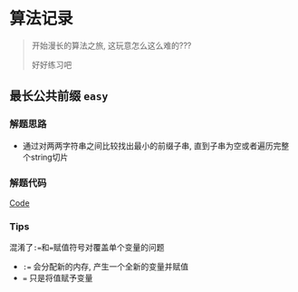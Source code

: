 # 算法记录

> 开始漫长的算法之旅, 这玩意怎么这么难的???
> 
> 好好练习吧

## 最长公共前缀 `easy`

### 解题思路

- 通过对两两字符串之间比较找出最小的前缀子串, 直到子串为空或者遍历完整个string切片

### 解题代码

[Code](./Longest_Common_Prefix/code.go)

### Tips 

混淆了`:=`和`=`赋值符号对覆盖单个变量的问题

- `:=` 会分配新的内存, 产生一个全新的变量并赋值
- `=` 只是将值赋予变量

